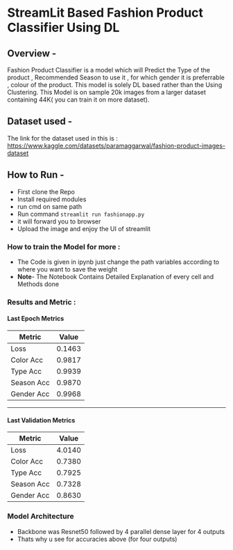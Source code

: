 # StreamLit Based Fashion Product Classifier Using DL
## Overview -
Fashion Product Classifier is a model which will Predict the Type of the product , Recommended Season to use it , for which gender it is preferrable , colour of the product.
This model is solely DL based rather than the Using Clustering. This Model is on sample 20k images from a larger dataset containing 44K( you can train it on more dataset).
## Dataset used - 
The link for the dataset used in this is : https://www.kaggle.com/datasets/paramaggarwal/fashion-product-images-dataset
## How to Run - 
- First clone the Repo 
- Install required modules 
- run cmd on same path
- Run command `streamlit run fashionapp.py`
- it will forward you to browser 
- Upload the image and enjoy the UI of streamlit
### How to train the Model for more :
- The Code is given in ipynb just change the path variables according to where you want to save the weight
- **Note**- The Notebook Contains Detailed Explanation of every cell and Methods done
### Results and Metric : 
#### Last Epoch Metrics

| Metric       | Value  |
|-------------|--------|
| Loss        | 0.1463 |
| Color Acc   | 0.9817 |
| Type Acc    | 0.9939 |
| Season Acc  | 0.9870 |
| Gender Acc  | 0.9968 |

---

#### Last Validation Metrics

| Metric       | Value  |
|-------------|--------|
| Loss        | 4.0140 |
| Color Acc   | 0.7380 |
| Type Acc    | 0.7925 |
| Season Acc  | 0.7328 |
| Gender Acc  | 0.8630 |

### Model Architecture
- Backbone was Resnet50 followed by 4 parallel dense layer for 4 outputs
- Thats why u see for accuracies above (for four outputs)


